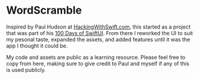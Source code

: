 # WordScramble

Inspired by Paul Hudson at [HackingWithSwift.com](https://www.hackingwithswift.com), this started as a project that was part of his [100 Days of SwiftUI](https://www.hackingwithswift.com/100/swiftui).  From there I reworked the UI to suit my pesonal taste, expanded the assets, and added features until it was the app I thought it could be.

My code and assets are public as a learning resource.  Please feel free to copy from here, making sure to give credit to Paul and myself if any of this is used publicly.
